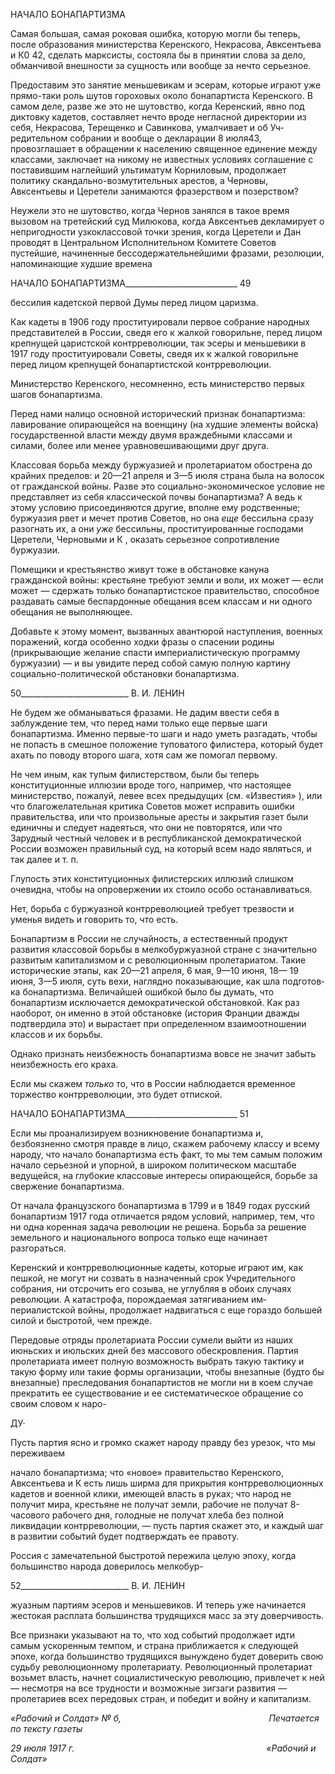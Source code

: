 НАЧАЛО БОНАПАРТИЗМА

Самая большая, самая роковая ошибка, которую могли бы теперь, после образования министерства Керенского, Некрасова, Авксентьева и К0 42, сделать марксисты, состояла бы в принятии слова за дело, обманчивой внешности за сущность или вообще за нечто серьезное.

Предоставим это занятие меньшевикам и эсерам, которые играют уже прямо-таки роль шутов гороховых около бонапартиста Керенского. В самом деле, разве же это не шутовство, когда Керенский, явно под диктовку кадетов, составляет нечто вроде не­гласной директории из себя, Некрасова, Терещенко и Савинкова, умалчивает и об Уч­редительном собрании и вообще о декларации 8 июля43, провозглашает в обращении к населению священное единение между классами, заключает на никому не известных условиях соглашение с поставившим наглейший ультиматум Корниловым, продолжает политику скандально-возмутительных арестов, а Черновы, Авксентьевы и Церетели занимаются фразерством и позерством?

Неужели это не шутовство, когда Чернов занялся в такое время вызовом на третей­ский суд Милюкова, когда Авксентьев декламирует о непригодности узкоклассовой точки зрения, когда Церетели и Дан проводят в Центральном Исполнительном Комите­те Советов пустейшие, начиненные бессодержательнейшими фразами, резолюции, на­поминающие худшие времена

  

НАЧАЛО БОНАПАРТИЗМА____________________________ 49

бессилия кадетской первой Думы перед лицом царизма.

Как кадеты в 1906 году проституировали первое собрание народных представителей в России, сведя его к жалкой говорильне, перед лицом крепнущей царистской контрре­волюции, так эсеры и меньшевики в 1917 году проституировали Советы, сведя их к жалкой говорильне перед лицом крепнущей бонапартистской контрреволюции.

Министерство Керенского, несомненно, есть министерство первых шагов бонапар­тизма.

Перед нами налицо основной исторический признак бонапартизма: лавирование опирающейся на военщину (на худшие элементы войска) государственной власти меж­ду двумя враждебными классами и силами, более или менее уравновешивающими друг друга.

Классовая борьба между буржуазией и пролетариатом обострена до крайних преде­лов: и 20—21 апреля и 3—5 июля страна была на волосок от гражданской войны. Разве это социально-экономическое условие не представляет из себя классической почвы бо­напартизма? А ведь к этому условию присоединяются другие, вполне ему родственные; буржуазия рвет и мечет против Советов, но она _еще_ бессильна сразу разогнать их, а они _уже_ бессильны, проституированные господами Церетели, Черновыми и К , оказать серьезное сопротивление буржуазии.

Помещики и крестьянство живут тоже в обстановке кануна гражданской войны: кре­стьяне требуют земли и воли, их может — если может — сдержать только бонапарти­стское правительство, способное раздавать самые беспардонные обещания всем клас­сам и ни одного обещания не выполняющее.

Добавьте к этому момент, вызванных авантюрой наступления, военных поражений, когда особенно ходки фразы о спасении родины (прикрывающие желание спасти импе­риалистическую программу буржуазии) — и вы увидите перед собой самую полную картину социально-политической обстановки бонапартизма.

  

50___________________________ В. И. ЛЕНИН

Не будем же обманываться фразами. Не дадим ввести себя в заблуждение тем, что перед нами только еще первые шаги бонапартизма. Именно первые-то шаги и надо уметь разгадать, чтобы не попасть в смешное положение туповатого филистера, кото­рый будет ахать по поводу второго шага, хотя сам же помогал первому.

Не чем иным, как тупым филистерством, были бы теперь конституционные иллюзии вроде того, например, что настоящее министерство, пожалуй, левее всех предыдущих (см. «Известия» ), или что благожелательная критика Советов может исправить ошиб­ки правительства, или что произвольные аресты и закрытия газет были единичны и следует надеяться, что они не повторятся, или что Зарудный честный человек и в рес­публиканской демократической России возможен правильный суд, на который всем надо являться, и так далее и т. п.

Глупость этих конституционных филистерских иллюзий слишком очевидна, чтобы на опровержении их стоило особо останавливаться.

Нет, борьба с буржуазной контрреволюцией требует трезвости и уменья видеть и го­ворить то, что есть.

Бонапартизм в России не случайность, а естественный продукт развития классовой борьбы в мелкобуржуазной стране с значительно развитым капитализмом и с револю­ционным пролетариатом. Такие исторические этапы, как 20—21 апреля, 6 мая, 9—10 июня, 18— 19 июня, 3—5 июля, суть вехи, наглядно показывающие, как шла подготов­ка бонапартизма. Величайшей ошибкой было бы думать, что бонапартизм исключается демократической обстановкой. Как раз наоборот, он именно в этой обстановке (история Франции дважды подтвердила это) и вырастает при определенном взаимоотношении классов и их борьбы.

Однако признать неизбежность бонапартизма вовсе не значит забыть неизбежность его краха.

Если мы скажем _только_ то, что в России наблюдается временное торжество контр­революции, это будет отпиской.

  

НАЧАЛО БОНАПАРТИЗМА____________________________ 51

Если мы проанализируем возникновение бонапартизма и, безбоязненно смотря правде в лицо, скажем рабочему классу и всему народу, что начало бонапартизма есть факт, то мы тем самым положим начало серьезной и упорной, в широком политическом масштабе ведущейся, на глубокие классовые интересы опирающейся, борьбе за свер­жение бонапартизма.

От начала французского бонапартизма в 1799 и в 1849 годах русский бонапартизм 1917 года отличается рядом условий, например, тем, что ни одна коренная задача рево­люции не решена. Борьба за решение земельного и национального вопроса только еще начинает разгораться.

Керенский и контрреволюционные кадеты, которые играют им, как пешкой, не мо­гут ни созвать в назначенный срок Учредительного собрания, ни отсрочить его созыва, не углубляя в обоих случаях революции. А катастрофа, порождаемая затягиванием им­периалистской войны, продолжает надвигаться с еще гораздо большей силой и быстро­той, чем прежде.

Передовые отряды пролетариата России сумели выйти из наших июньских и июль­ских дней без массового обескровления. Партия пролетариата имеет полную возмож­ность выбрать такую тактику и такую форму или такие формы организации, чтобы вне­запные (будто бы внезапные) преследования бонапартистов не могли ни в коем случае прекратить ее существование и ее систематическое обращение со своим словом к наро-

ДУ·

Пусть партия ясно и громко скажет народу правду без урезок, что мы переживаем

начало бонапартизма; что «новое» правительство Керенского, Авксентьева и К есть лишь ширма для прикрытия контрреволюционных кадетов и военной клики, имеющей власть в руках; что народ не получит мира, крестьяне не получат земли, рабочие не по­лучат 8-часового рабочего дня, голодные не получат хлеба без полной ликвидации контрреволюции, — пусть партия скажет это, и каждый шаг в развитии событий будет подтверждать ее правоту.

Россия с замечательной быстротой пережила целую эпоху, когда большинство наро­да доверилось мелкобур-

  

52___________________________ В. И. ЛЕНИН

жуазным партиям эсеров и меньшевиков. И теперь уже начинается жестокая расплата большинства трудящихся масс за эту доверчивость.

Все признаки указывают на то, что ход событий продолжает идти самым ускорен­ным темпом, и страна приближается к следующей эпохе, когда большинство трудя­щихся вынуждено будет доверить свою судьбу революционному пролетариату. Рево­люционный пролетариат возьмет власть, начнет социалистическую революцию, при­влечет к ней — несмотря на все трудности и возможные зигзаги развития — пролета­риев всех передовых стран, и победит и войну и капитализм.

_«Рабочий и Солдат» № б,_                                                            _Печатается по тексту газеты_

_29 июля 1917 г.                                                                              «Рабочий и Солдат»_
